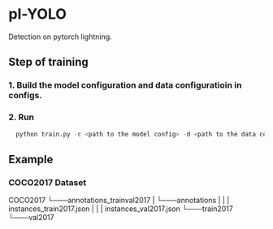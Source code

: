# pl-YOLO
Detection on pytorch lightning.

## Step of training
### 1. Build the model configuration and data configuratioin in configs.
### 2. Run
```python
  python train.py -c <path to the model config> -d <path to the data config>
```

## Example
### COCO2017 Dataset
COCO2017
└───annotations_trainval2017
|   └───annotations
|   |   |   instances_train2017.json
|   |   |   instances_val2017.json
└───train2017  
└───val2017
